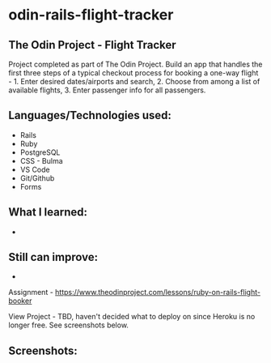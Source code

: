 # odin-rails-flight-tracker
## The Odin Project - Flight Tracker

Project completed as part of The Odin Project. Build an app that handles the first three steps of a typical 
checkout process for booking a one-way flight - 1. Enter desired dates/airports and search, 2. Choose from
among a list of available flights, 3. Enter passenger info for all passengers.

## Languages/Technologies used:
 - Rails 
 - Ruby
 - PostgreSQL
 - CSS - Bulma
 - VS Code
 - Git/Github
 - Forms

## What I learned:
 - 
 
## Still can improve:
 - 

Assignment - https://www.theodinproject.com/lessons/ruby-on-rails-flight-booker

View Project  - TBD, haven't decided what to deploy on since Heroku is no longer free. See screenshots below.

## Screenshots: 